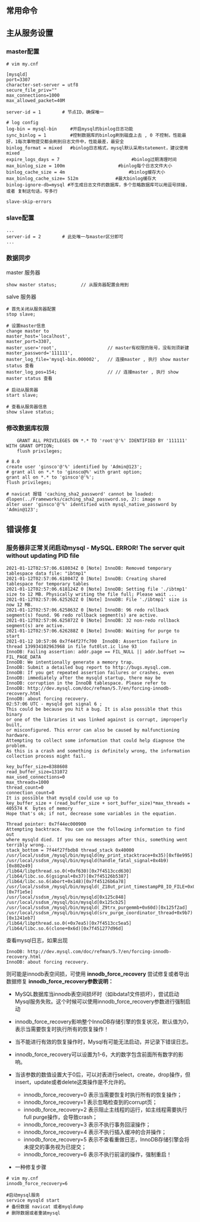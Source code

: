 
## 常用命令

## 主从服务设置
### master配置
```
# vim my.cnf 

[mysqld]
port=3307
character-set-server = utf8
secure_file_priv=""
max_connections=1000
max_allowed_packet=40M

server-id = 1        # 节点ID，确保唯一

# log config
log-bin = mysql-bin     #开启mysql的binlog日志功能
sync_binlog = 1         #控制数据库的binlog刷到磁盘上去 , 0 不控制，性能最好，1每次事物提交都会刷到日志文件中，性能最差，最安全
binlog_format = mixed   #binlog日志格式，mysql默认采用statement，建议使用mixed
expire_logs_days = 7                           #binlog过期清理时间
max_binlog_size = 100m                    #binlog每个日志文件大小
binlog_cache_size = 4m                        #binlog缓存大小
max_binlog_cache_size= 512m              #最大binlog缓存大
binlog-ignore-db=mysql #不生成日志文件的数据库，多个忽略数据库可以用逗号拼接，或者 复制这句话，写多行

slave-skip-errors
```

### slave配置
```
...
server-id = 2        # 此处唯一与master区分即可
...

```
### 数据同步
master 服务器

    show master status;         // 从服务器配置会用到
salve 服务器

    # 首先关闭从服务器配置
    stop slave;

    # 设置master信息
    change master to 
    master_host='localhost',              
    master_port=3307,
    master_user='root',                   // master有权限的账号，没有则须新建
    master_password='111111',
    master_log_file='mysql-bin.000002',   // 连接master , 执行 show master status 查看
    master_log_pos=154;                   // // 连接master , 执行 show master status 查看

    # 启动从服务器
    start slave;

    # 查看从服务器信息
    show slave status;

### 修改数据库权限
```
    GRANT ALL PRIVILEGES ON *.* TO 'root'@'%' IDENTIFIED BY '111111' WITH GRANT OPTION;
    flush privileges;
```
```shell
# 8.0
create user 'ginsco'@'%' identified by 'Admin@123';
# grant all on *.* to 'ginsco@%' with grant option; 
grant all on *.* to 'ginsco'@'%';
flush privileges;

# navicat 报错 'caching_sha2_password' cannot be loaded: dlopen(../Frameworks/caching_sha2_password.so, 2): image n
alter user 'ginsco'@'%' identified with mysql_native_password by 'Admin@123';

```

## 错误修复
### 服务器非正常关闭启动mysql - MySQL. ERROR! The server quit without updating PID file

```Shell
2021-01-12T02:57:06.618034Z 0 [Note] InnoDB: Removed temporary tablespace data file: "ibtmp1"
2021-01-12T02:57:06.618047Z 0 [Note] InnoDB: Creating shared tablespace for temporary tables
2021-01-12T02:57:06.618124Z 0 [Note] InnoDB: Setting file './ibtmp1' size to 12 MB. Physically writing the file full; Please wait ...
2021-01-12T02:57:06.625262Z 0 [Note] InnoDB: File './ibtmp1' size is now 12 MB.
2021-01-12T02:57:06.625863Z 0 [Note] InnoDB: 96 redo rollback segment(s) found. 96 redo rollback segment(s) are active.
2021-01-12T02:57:06.625872Z 0 [Note] InnoDB: 32 non-redo rollback segment(s) are active.
2021-01-12T02:57:06.626288Z 0 [Note] InnoDB: Waiting for purge to start
2021-01-12 10:57:06 0x7f44f27fc700  InnoDB: Assertion failure in thread 139934102963968 in file fut0lst.ic line 93
InnoDB: Failing assertion: addr.page == FIL_NULL || addr.boffset >= FIL_PAGE_DATA
InnoDB: We intentionally generate a memory trap.
InnoDB: Submit a detailed bug report to http://bugs.mysql.com.
InnoDB: If you get repeated assertion failures or crashes, even
InnoDB: immediately after the mysqld startup, there may be
InnoDB: corruption in the InnoDB tablespace. Please refer to
InnoDB: http://dev.mysql.com/doc/refman/5.7/en/forcing-innodb-recovery.html
InnoDB: about forcing recovery.
02:57:06 UTC - mysqld got signal 6 ;
This could be because you hit a bug. It is also possible that this binary
or one of the libraries it was linked against is corrupt, improperly built,
or misconfigured. This error can also be caused by malfunctioning hardware.
Attempting to collect some information that could help diagnose the problem.
As this is a crash and something is definitely wrong, the information
collection process might fail.

key_buffer_size=8388608
read_buffer_size=131072
max_used_connections=0
max_threads=1000
thread_count=0
connection_count=0
It is possible that mysqld could use up to 
key_buffer_size + (read_buffer_size + sort_buffer_size)*max_threads = 405574 K  bytes of memory
Hope that's ok; if not, decrease some variables in the equation.

Thread pointer: 0x7f44ec000900
Attempting backtrace. You can use the following information to find out
where mysqld died. If you see no messages after this, something went
terribly wrong...
stack_bottom = 7f44f27fbdb8 thread_stack 0x40000
/usr/local/ssdsm_/mysql/bin/mysqld(my_print_stacktrace+0x35)[0xf8e995]
/usr/local/ssdsm_/mysql/bin/mysqld(handle_fatal_signal+0x4b9)[0x802e49]
/lib64/libpthread.so.0(+0xf630)[0x7f4513ccd630]
/lib64/libc.so.6(gsignal+0x37)[0x7f45126b5387]
/lib64/libc.so.6(abort+0x148)[0x7f45126b6a78]
/usr/local/ssdsm_/mysql/bin/mysqld(_Z18ut_print_timestampP8_IO_FILE+0x0)[0x7f1e5e]
/usr/local/ssdsm_/mysql/bin/mysqld[0x125c848]
/usr/local/ssdsm_/mysql/bin/mysqld[0x125cb25]
/usr/local/ssdsm_/mysql/bin/mysqld(_Z9trx_purgemmb+0x60d)[0x125f2ad]
/usr/local/ssdsm_/mysql/bin/mysqld(srv_purge_coordinator_thread+0x9b7)[0x1241eb7]
/lib64/libpthread.so.0(+0x7ea5)[0x7f4513cc5ea5]
/lib64/libc.so.6(clone+0x6d)[0x7f451277d96d]
```

查看mysql日志，如果出现

    InnoDB: http://dev.mysql.com/doc/refman/5.7/en/forcing-innodb-recovery.html
    InnoDB: about forcing recovery.
则可能是innodb表空间损，可使用 **innodb_force_recovery** 尝试修复或者导出数据修复
**innodb_force_recovery参数说明：**
* MySQL数据库当innodb表空间损坏时（如ibdata1文件损坏），尝试启动Mysql服务失败。这个时候可以使用innodb_force_recovery参数进行强制启动
* innodb_force_recovery影响整个InnoDB存储引擎的恢复状况，默认值为0，表示当需要恢复时执行所有的恢复操作！
* 当不能进行有效的恢复操作时，Mysql有可能无法启动，并记录下错误日志。
 
* innodb_force_recovery可以设置为1-6，大的数字包含前面所有数字的影响。
* 当该参数的数值设置大于0后，可以对表进行select，create，drop操作，但insert，update或者delete这类操作是不允许的。
    * innodb_force_recovery=0   表示当需要恢复时执行所有的恢复操作；
    * innodb_force_recovery=1   表示忽略检查到的corrupt页；
    * innodb_force_recovery=2   表示阻止主线程的运行，如主线程需要执行full purge操作，会导致crash；
    * innodb_force_recovery=3   表示不执行事务回滚操作；
    * innodb_force_recovery=4   表示不执行插入缓冲的合并操作；
    * innodb_force_recovery=5   表示不查看重做日志，InnoDB存储引擎会将未提交的事务视为已提交；
    * innodb_force_recovery=6   表示不执行前滚的操作，强制重启！
 * 一种修复步骤

```
# vim my.cnf
innodb_force_recovery=6

#启动mysql服务
service mysqld start
# 备份数据 navicat 或者myqldump
# 删除数据或者重装mysql
```